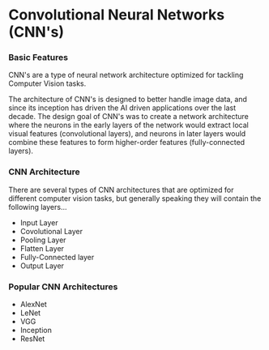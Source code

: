 # Convolutional Neural Networks (CNN's)

### Basic Features
CNN's are a type of neural network architecture optimized for tackling Computer Vision tasks. 

The architecture of CNN's is designed to better handle image data, and since its inception has driven the AI driven applications over the last decade. The design goal of CNN's was to create a network architecture where the neurons in the early layers of the network would extract local visual features (convolutional layers), and neurons in later layers would combine these features to form higher-order features (fully-connected layers).

### CNN Architecture
There are several types of CNN architectures that are optimized for different computer vision tasks, but generally speaking they will contain the following layers...
* Input Layer
* Covolutional Layer
* Pooling Layer
* Flatten Layer
* Fully-Connected layer
* Output Layer


### Popular CNN Architectures
* AlexNet
* LeNet
* VGG
* Inception
* ResNet

